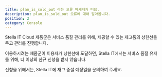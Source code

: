 ```yaml
---
title: plan_is_sold_out 라는 오류 메세지가 떠요.
description: plan_is_sold_out 오류에 대해 알아봅니다.
position: 2
category: Console
---
```


Stella IT Cloud 제품군은 서비스 품질 관리를 위해, 제공할 수 있는 제고품의 상한선을 두고 관리를 진행합니다.  

이용하시려는 제품군이 이용자가 상한선에 도달하면, Stella IT에서는 서비스 품질 유지를 위해, 더 이상의 신규 신청을 받지 않습니다.  

신청을 위해서는, Stella IT에 재고 증설 예정일을 문의하여 주세요.  